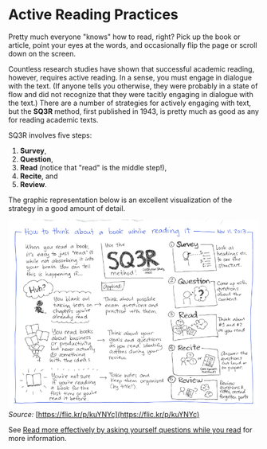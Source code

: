 # Active Reading Practices

Pretty much everyone "knows" how to read, right? Pick up the book or article, point your eyes at the words, and occasionally flip the page or scroll down on the screen.

Countless research studies have shown that successful academic reading, however, requires active reading. In a sense, you must engage in dialogue with the text. (If anyone tells you otherwise, they were probably in a state of flow and did not recognize that they were tacitly engaging in dialogue with the text.) There are a number of strategies for actively engaging with text, but the **SQ3R** method, first published in 1943, is pretty much as good as any for reading academic texts.

SQ3R involves five steps:

1. **Survey**,
2. **Question**,
3. **Read** (notice that "read" is the middle step!),
4. **Recite**, and
5. **Review**.

The graphic representation below is an excellent visualization of the strategy in a good amount of detail.

![](sq3r.png)
*Source:* [https://flic.kr/p/kuYNYc](https://flic.kr/p/kuYNYc)

See [Read more effectively by asking yourself questions while you read](http://sachachua.com/blog/2013/12/read-effectively-asking-questions-read/) for more information.